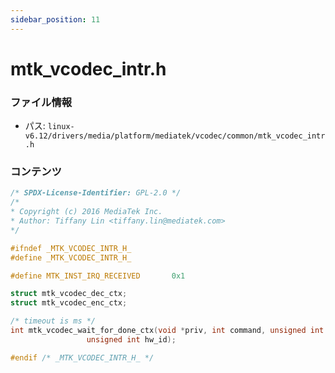 ```yaml
---
sidebar_position: 11
---
```

# mtk_vcodec_intr.h

### ファイル情報

- パス: `linux-v6.12/drivers/media/platform/mediatek/vcodec/common/mtk_vcodec_intr.h`

### コンテンツ

```h
/* SPDX-License-Identifier: GPL-2.0 */
/*
* Copyright (c) 2016 MediaTek Inc.
* Author: Tiffany Lin <tiffany.lin@mediatek.com>
*/

#ifndef _MTK_VCODEC_INTR_H_
#define _MTK_VCODEC_INTR_H_

#define MTK_INST_IRQ_RECEIVED		0x1

struct mtk_vcodec_dec_ctx;
struct mtk_vcodec_enc_ctx;

/* timeout is ms */
int mtk_vcodec_wait_for_done_ctx(void *priv, int command, unsigned int timeout_ms,
				 unsigned int hw_id);

#endif /* _MTK_VCODEC_INTR_H_ */

```
